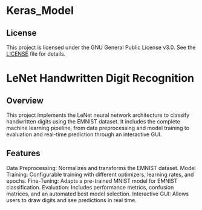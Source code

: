 # Keras_Model
## License
This project is licensed under the GNU General Public License v3.0. See the [LICENSE](./LICENSE.txt) file for details.
# LeNet Handwritten Digit Recognition
## Overview
This project implements the LeNet neural network architecture to classify handwritten digits using the EMNIST dataset. It includes the complete machine learning pipeline, from data preprocessing and model training to evaluation and real-time prediction through an interactive GUI.

## Features
Data Preprocessing: Normalizes and transforms the EMNIST dataset.
Model Training: Configurable training with different optimizers, learning rates, and epochs.
Fine-Tuning: Adapts a pre-trained MNIST model for EMNIST classification.
Evaluation: Includes performance metrics, confusion matrices, and an automated best model selection.
Interactive GUI: Allows users to draw digits and see predictions in real time.
